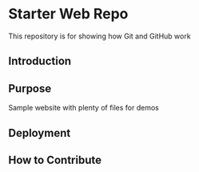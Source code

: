 # Starter Web Repo

This repository is for showing how Git and GitHub work

## Introduction

## Purpose

Sample website with plenty of files for demos

## Deployment
## How to Contribute
